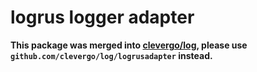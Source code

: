 # logrus logger adapter

**This package was merged into [clevergo/log](https://github.com/clevergo/log), please use `github.com/clevergo/log/logrusadapter` instead.**
